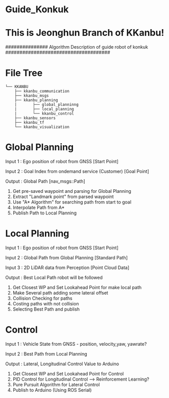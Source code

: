 # Guide_Konkuk
# This is Jeonghun Branch of KKanbu!

############### Algorithm Description of guide robot of konkuk #####################################

# File Tree

	└── KKANBU
		├── kkanbu_communication
		├── kkanbu_msgs
		├── kkanbu_planning
		|		├── global_planninng
		|		├── local_planning
		|		└── kkanbu_control
		├── kkanbu_sensors
		├── kkanbu_tf
		└── kkanbu_visualization


# Global Planning 

Input 1 : Ego position of robot from GNSS               [Start Point]

Input 2 : Goal Index from ondemand service (Customer)   [Goal Point]

Output : Global Path                                    [nav_msgs::Path]

1. Get pre-saved waypoint and parsing for Global Planning 
2. Extract "Landmark point" from parsed waypoint 
3. Use "A* Algorithm" for searching path from start to goal
4. Interpolate Path from A*
5. Publish Path to Local Planning

# Local Planning 

Input 1 : Ego position of robot from GNSS               [Start Point]

Input 2 : Global Path from Global Planning              [Standard Path]

Input 3 : 2D LiDAR data from Perception                 [Point Cloud Data]

Output : Best Local Path robot will be followed 

1. Get Closest WP and Set Lookahead Point for make local path
2. Make Several path adding some lateral offset
3. Collision Checking for paths
4. Costing paths with not collision
5. Selecting Best Path and publish

# Control 

Input 1 : Vehicle State from GNSS - position, velocity,yaw, yawrate?

Input 2 : Best Path from Local Planning

Output : Lateral, Longitudinal Control Value to Arduino

1. Get Closest WP and Set Lookahead Point for Control
2. PID Control for Longitudinal Control --> Reinforcement Learning?
3. Pure Pursuit Algorithm for Lateral Control 
4. Publish to Arduino (Using ROS Serial)
